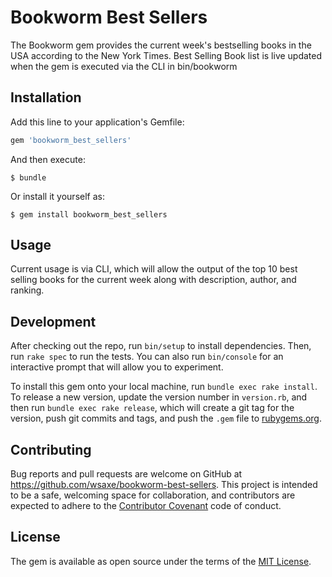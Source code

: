 # Bookworm Best Sellers

The Bookworm gem provides the current week's bestselling books in the USA according to the New York Times. Best Selling Book list is live updated when the gem is executed via the CLI in bin/bookworm

## Installation

Add this line to your application's Gemfile:

```ruby
gem 'bookworm_best_sellers'
```

And then execute:

    $ bundle

Or install it yourself as:

    $ gem install bookworm_best_sellers

## Usage

Current usage is via CLI, which will allow the output of the top 10 best selling books for the current week along with description, author, and ranking.

## Development

After checking out the repo, run `bin/setup` to install dependencies. Then, run `rake spec` to run the tests. You can also run `bin/console` for an interactive prompt that will allow you to experiment.

To install this gem onto your local machine, run `bundle exec rake install`. To release a new version, update the version number in `version.rb`, and then run `bundle exec rake release`, which will create a git tag for the version, push git commits and tags, and push the `.gem` file to [rubygems.org](https://rubygems.org).

## Contributing

Bug reports and pull requests are welcome on GitHub at https://github.com/wsaxe/bookworm-best-sellers. This project is intended to be a safe, welcoming space for collaboration, and contributors are expected to adhere to the [Contributor Covenant](contributor-covenant.org) code of conduct.


## License

The gem is available as open source under the terms of the [MIT License](http://opensource.org/licenses/MIT).

